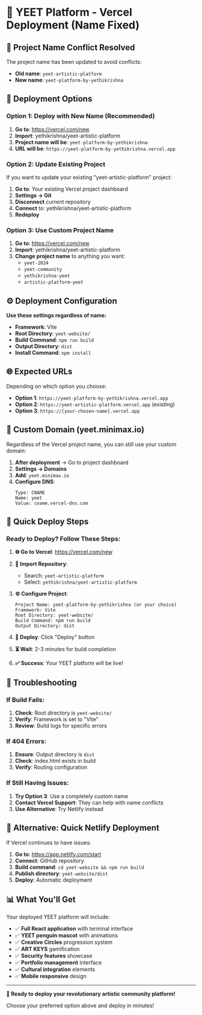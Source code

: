 # 🚀 YEET Platform - Vercel Deployment (Name Fixed)

## 🚨 Project Name Conflict Resolved

The project name has been updated to avoid conflicts:
- **Old name**: `yeet-artistic-platform`
- **New name**: `yeet-platform-by-yethikrishna`

## 🌟 Deployment Options

### Option 1: Deploy with New Name (Recommended)
1. **Go to**: https://vercel.com/new
2. **Import**: yethikrishna/yeet-artistic-platform
3. **Project name will be**: `yeet-platform-by-yethikrishna`
4. **URL will be**: `https://yeet-platform-by-yethikrishna.vercel.app`

### Option 2: Update Existing Project
If you want to update your existing "yeet-artistic-platform" project:
1. **Go to**: Your existing Vercel project dashboard
2. **Settings → Git**
3. **Disconnect** current repository
4. **Connect** to: yethikrishna/yeet-artistic-platform
5. **Redeploy**

### Option 3: Use Custom Project Name
1. **Go to**: https://vercel.com/new
2. **Import**: yethikrishna/yeet-artistic-platform
3. **Change project name** to anything you want:
   - `yeet-2024`
   - `yeet-community`
   - `yethikrishna-yeet`
   - `artistic-platform-yeet`

## ⚙️ Deployment Configuration

**Use these settings regardless of name:**
- **Framework**: Vite
- **Root Directory**: `yeet-website/`
- **Build Command**: `npm run build`
- **Output Directory**: `dist`
- **Install Command**: `npm install`

## 🌐 Expected URLs

Depending on which option you choose:
- **Option 1**: `https://yeet-platform-by-yethikrishna.vercel.app`
- **Option 2**: `https://yeet-artistic-platform.vercel.app` (existing)
- **Option 3**: `https://[your-chosen-name].vercel.app`

## 🎯 Custom Domain (yeet.minimax.io)

Regardless of the Vercel project name, you can still use your custom domain:
1. **After deployment** → Go to project dashboard
2. **Settings → Domains**
3. **Add**: `yeet.minimax.io`
4. **Configure DNS**: 
   ```
   Type: CNAME
   Name: yeet
   Value: cname.vercel-dns.com
   ```

## 🚀 Quick Deploy Steps

### Ready to Deploy? Follow These Steps:

1. **🌐 Go to Vercel**: https://vercel.com/new

2. **📁 Import Repository**: 
   - Search: `yeet-artistic-platform`
   - Select: `yethikrishna/yeet-artistic-platform`

3. **⚙️ Configure Project**:
   ```
   Project Name: yeet-platform-by-yethikrishna (or your choice)
   Framework: Vite
   Root Directory: yeet-website/
   Build Command: npm run build
   Output Directory: dist
   ```

4. **🚀 Deploy**: Click "Deploy" button

5. **⏳ Wait**: 2-3 minutes for build completion

6. **✅ Success**: Your YEET platform will be live!

## 🔧 Troubleshooting

### If Build Fails:
1. **Check**: Root directory is `yeet-website/`
2. **Verify**: Framework is set to "Vite"
3. **Review**: Build logs for specific errors

### If 404 Errors:
1. **Ensure**: Output directory is `dist`
2. **Check**: index.html exists in build
3. **Verify**: Routing configuration

### If Still Having Issues:
1. **Try Option 3**: Use a completely custom name
2. **Contact Vercel Support**: They can help with name conflicts
3. **Use Alternative**: Try Netlify instead

## 🌟 Alternative: Quick Netlify Deployment

If Vercel continues to have issues:
1. **Go to**: https://app.netlify.com/start
2. **Connect**: GitHub repository
3. **Build command**: `cd yeet-website && npm run build`
4. **Publish directory**: `yeet-website/dist`
5. **Deploy**: Automatic deployment

## 📊 What You'll Get

Your deployed YEET platform will include:
- ✅ **Full React application** with terminal interface
- ✅ **YEET penguin mascot** with animations
- ✅ **Creative Circles** progression system
- ✅ **ART KEYS** gamification
- ✅ **Security features** showcase
- ✅ **Portfolio management** interface
- ✅ **Cultural integration** elements
- ✅ **Mobile responsive** design

---

**🎨 Ready to deploy your revolutionary artistic community platform!**

Choose your preferred option above and deploy in minutes!

